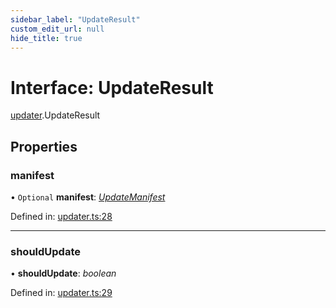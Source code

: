 ```yaml
---
sidebar_label: "UpdateResult"
custom_edit_url: null
hide_title: true
---
```


# Interface: UpdateResult

[updater](../modules/updater.md).UpdateResult

## Properties

### manifest

• `Optional` **manifest**: [*UpdateManifest*](updater.updatemanifest.md)

Defined in: [updater.ts:28](https://github.com/tauri-apps/tauri/blob/3afef190/tooling/api/src/updater.ts#L28)

___

### shouldUpdate

• **shouldUpdate**: *boolean*

Defined in: [updater.ts:29](https://github.com/tauri-apps/tauri/blob/3afef190/tooling/api/src/updater.ts#L29)
